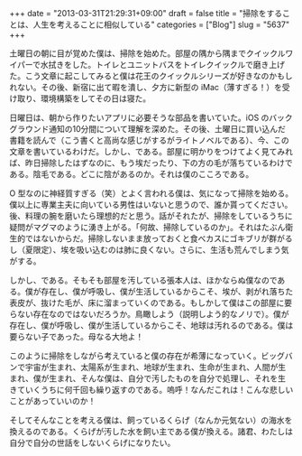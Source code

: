 +++
date = "2013-03-31T21:29:31+09:00"
draft = false
title = "掃除をすることは、人生を考えることに相似している"
categories = ["Blog"]
slug = "5637"
+++

土曜日の朝に目が覚めた僕は、掃除を始めた。部屋の隅から隅までクイックルワイパーで水拭きをした。トイレとユニットバスをトイレクイックルで磨き上げた。こう文章に起こしてみると僕は花王のクイックルシリーズが好きなのかもしれない。その後、新宿に出て暇を潰し、夕方に新型の iMac（薄すぎる！）を受け取り、環境構築をしてその日は寝た。

日曜日は、朝から作りたいアプリに必要そうな部品を書いていた。iOS のバックグラウンド通知の10分間について理解を深めた。その後、土曜日に買い込んだ書籍を読んで（こう書くと高尚な感じがするがライトノベルである）、今、この文章を書いているわけだ。しかし、である。部屋に明かりをつけてよく見てみれば、昨日掃除したはずなのに、もう埃だったり、下の方の毛が落ちているわけである。陰毛である。どこに陰があるのか。それは僕のこころである。

O 型なのに神経質すぎる（笑）とよく言われる僕は、気になって掃除を始める。僕以上に専業主夫に向いている男性はいないと思うので、誰か貰ってください。後、料理の腕を磨いたら理想的だと思う。話がそれたが、掃除をしているうちに疑問がマグマのように湧き上がる。「何故、掃除しているのか」。それはたぶん衛生的ではないからだ。掃除しないまま放っておくと食べカスにゴキブリが群がるし（夏限定）、埃を吸い込むのは肺に良くない。さらに、生活も荒んでしまう気がする。

しかし、である。そもそも部屋を汚している張本人は、ほかならぬ僕なのである。僕が存在し、僕が呼吸し、僕が生活しているからこそ、埃が、剥がれ落ちた表皮が、抜けた毛が、床に溜まっていくのである。もしかして僕はこの部屋に要らない存在なのではないだろうか。鳥瞰しよう（説明しよう的なノリで）。僕が存在し、僕が呼吸し、僕が生活しているからこそ、地球は汚れるのである。僕は要らない子であった。母なる大地よ！

このように掃除をしながら考えていると僕の存在が希薄になっていく。ビッグバンで宇宙が生まれ、太陽系が生まれ、地球が生まれ、生命が生まれ、人間が生まれ、僕が生まれ、そんな僕は、自分で汚したものを自分で処理し、それを生きていくうちに何千回も繰り返すのである。嗚呼！なんだこれは！こんな悲しいことがあっていいのか！

そしてそんなことを考える僕は、飼っているくらげ（なんか元気ない）の海水を換えるのである。くらげが汚した水を飼い主である僕が換える。諸君、わたしは自分で自分の世話をしないくらげになりたい。
